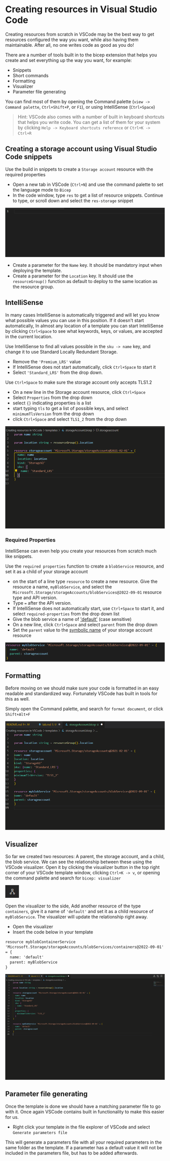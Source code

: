# Creating resources in Visual Studio Code

Creating resources from scratch in VSCode may be the best way to get resources configured the way you want, while also having them maintainable. After all, no one writes code as good as you do!

There are a number of tools built in to the bicep extension that helps you create and set everything up the way you want, for example:

- Snippets
- Short commands
- Formatting
- Visualizer
- Parameter file generating

You can find most of them by opening the Command palette (`view -> Command palette`, `Ctrl+Shift+P`, or `F1`), or using IntelliSense (`Ctrl+Space`)

> Hint: VSCode also comes with a number of built in keyboard shortcuts that helps you write code. You can get a list of them for your system by clicking `Help -> Keyboard shortcuts reference` or `Ctrl+K -> Ctrl+R`

## Creating a storage account using Visual Studio Code snippets

Use the build in snippets to create a `Storage account` resource with the required properties

- Open a new tab in VSCode (`Ctrl+N`) and use the command palette to set the language mode to `Bicep`
- In the code window, type `res` to get a list of resource snippets. Continue to type, or scroll down and select the `res-storage` snippet

![using the built in snippets to create a basic resource](./images/resStorageSnippet.gif)

- Create a parameter for the `Name` key. It should be mandatory input when deploying the template.
- Create a parameter for the `Location` key. It should use the `resourceGroup()` function as default to deploy to the same location as the resource group.

## IntelliSense

In many cases IntelliSense is automatically triggered and will let you know what possible values you can use in this position.
If it doesn't start automatically, In almost any location of a template you can start IntelliSense by clicking `Ctrl+Space` to see what keywords, keys, or values, are accepted in the current location.

Use IntelliSense to find all values possible in the `sku -> name` key, and change it to use Standard Locally Redundant Storage.

- Remove the `'Premium_LRS'` value
- If IntelliSense does not start automatically, click `Ctrl+Space` to start it
- Select `'Standard_LRS'` from the drop down.

Use `Ctrl+Space` to make sure the storage account only accepts TLS1.2

- On a new line in the Storage account resource, click `Ctrl+Space`
- Select `Properties` from the drop down
- select `{}` indicating properties is a list
- start typing `tls` to get a list of possible keys, and select `minimumTlsVersion` from the drop down
- click `Ctrl+Space` and select `TLS1_2` from the drop down

![Setting properties using only IntelliSense](./images/snippetTls1.2.gif)

### Required Properties

IntelliSense can even help you create your resources from scratch much like snippets.

Use the `required properties` function to create a `blobService` resource, and set it as a child of your storage account

- on the start of a line type `resource` to create a new resource. Give the resource a name, `myBlobService`, and select the `Microsoft.Storage/storageAccounts/blobServices@2022-09-01` resource type and API version.
- Type `=` after the API version.
- If IntelliSense does not automatically start, use `Ctrl+Space` to start it, and select `required-properties` from the drop down list
- Give the blob service a name of ['default'](https://learn.microsoft.com/en-us/azure/azure-resource-manager/bicep/child-resource-name-type) (case sensitive)
- On a new line, click `Ctrl+Space` and select `parent` from the drop down
- Set the `parent` value to the [symbolic name](https://learn.microsoft.com/en-us/azure/azure-resource-manager/bicep/resource-declaration?tabs=azure-powershell#declaration) of your storage account resource

![storage blob service resource](./images/blobServiceResource.png)

## Formatting

Before moving on we should make sure your code is formatted in an easy readable and standardized way. Fortunately VSCode has built in tools for this as well.

Simply open the Command palette, and search for `format document`, or click `Shift+Alt+F`

![The auto format doing its work](./images/autoFormatDocument.gif)

## Visualizer

So far we created two resources: A parent, the storage account, and a child, the blob service. We can see the relationship between these using the VSCode visualizer. Open it by clicking the visualizer button in the top right corner of your VSCode template window, clicking `Ctrl+K -> v`, or opening the command palette and search for `bicep: visualizer`

![the visualizer button](./images/visualizerButton.png)

Open the visualizer to the side, Add another resource of the type `containers`, give it a name of `'default'` and set it as a child resource of `myBlobService`. The visualizer will update the relationship right away.

- Open the visualizer
- Insert the code below in your template

```Bicep
resource myblobContainerService 'Microsoft.Storage/storageAccounts/blobServices/containers@2022-09-01' = {
  name: 'default'
  parent: myBlobService
}
```

![the visualizer live updating resources](./images/visualizer.gif)

## Parameter file generating

Once the template is done we should have a matching parameter file to go with it. Once again VSCode contains built in functionality to make this easier for us.

- Right click your template in the file explorer of VSCode and select `Generate parameters file`

This will generate a parameters file with all your required parameters in the same folder as the template. If a parameter has a default value it will not be included in the parameters file, but has to be added afterwards.
